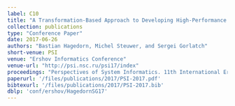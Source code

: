 ```yaml
---
label: C10
title: "A Transformation-Based Approach to Developing High-Performance GPU Programs"
collection: publications
type: "Conference Paper"
date: 2017-06-26
authors: "Bastian Hagedorn, Michel Steuwer, and Sergei Gorlatch"
short-venue: PSI
venue: "Ershov Informatics Conference"
venue-url: "http://psi.nsc.ru/psi17/index"
proceedings: "Perspectives of System Informatics. 11th International Ershov Informatics Conference, PSI 2017, Moscow, Russia, June 26–29, 2017."
paperurl: '/files/publications/2017/PSI-2017.pdf'
bibtexurl: '/files/publications/2017/PSI-2017.bib'
dblp: 'conf/ershov/HagedornSG17'
---
```

